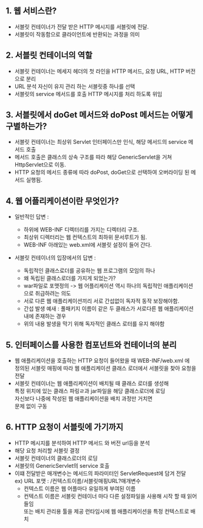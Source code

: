 ## 1. 웹 서비스란?

- 서블릿 컨테이너가 전달 받은 HTTP 메시지를 서블릿에 전달.
- 서블릿이 작동함으로 클라이언트에 반환되는 과정을 의미

## 2. 서블릿 컨테이너의 역할

- 서블릿 컨테이너는 메세지 헤더의 첫 라인을 HTTP 메서드, 요청 URL, HTTP 버전으로 분리
- URL 분석 자신이 유지 관리 하는 서블릿중 하나를 선택
- 서블릿의 service 메서드를 호출 HTTP 메시지를 처리 하도록 위임

## 3. 서블릿에서 doGet 메서드와 doPost 메서드는 어떻게 구별하는가?

- 서블릿 컨테이너는 최상위 Servlet 인터페이스만 인식, 해당 메서드의 service 메서드 호출
- 메서드 호출은 클래스의 상속 구조를 따라 해당 GenericServlet을 거쳐 HttpServlet으로 이동.
- HTTP 요청의 메서드 종류에 따라 doPost, doGet으로 선택하여 오버라이딩 된 메서드 실행됨.

## 4. 웹 어플리케이션이란 무엇인가?

- 일반적인 답변 : 
  - 하위에 WEB-INF 디렉터리를 가지는 디렉터리 구조.
  - 최상위 디렉터리는 웹 컨텍스트의 최하위 문서루트가 됨.
  - WEB-INF 아래있는 web.xml에 서블릿 설정이 들어 간다.
  
- 서블릿 컨테이너의 입장에서의 답변 :
  - 독립적인 클래스로더를 공유하는 웹 프로그램의 모임의 하나
  - 왜 독립된 클래스로더를 가지게 되었는가?
  - war파일로 포맷정의 -> 웹 어플리케이션 역시 하나의 독립적인 애플리케이션으로 취급하려는 의도
  - 서로 다른 웹 애플리케이션끼리 서로 간섭없이 독자적 동작 보장해야함.
  - 간섭 발생 예새 : 풀패키지 이름이 같은 두 클래스가 서로다른 웹 애플리케이션 내에 존재하는 경우
  - 위의 내용 발생을 막기 위해 독자적인 클래스 로터를 유지 해야함

## 5. 인터페이스를 사용한 컴포넌트와 컨테이너의 분리

- 웹 애플리케이션을 호출하는 HTTP 요청이 들어왔을 때 WEB-INF/web.xml 에  
  정의된 서블릿 매핑에 따라 웹 애플리케이션 클래스 로더에서 서블릿을 찾아
  요청을 전달
- 서블릿 컨테이너는 웹 애플리케이션이 배치될 때 클래스 로더를 생성해  
  특정 위치에 있는 클래스 파링ㄹ과 jar파일을 해당 클래스로더에 로딩  
  자신보다 나중에 작성된 웹 애플리케이션을 배치 과정만 거치면  
  문제 없이 구동
  
## 6. HTTP 요청이 서블릿에 가기까지

- HTTP 메시지를 분석하여 HTTP 메서드 와 버전 url등을 분석
- 해당 요청 처리할 서블릿 결정 
- 서블릿 컨테이너의 클래스로더의 로딩
- 서블릿의 GenericServlet의 service 호출 
- 이떄 전달받은 매개변수는 메서드의 파라미터인 ServletRequest에 담겨 전달  
  ex) URL 포맷 : /컨텍스트이름/서블릿매핑URL?매개변수
    - 컨텍스트 이름은 웹 어플마다 유일하게 부여된 이름
    - 컨텍스트 이름은 서블릿 컨테이너 마다 다른 설정파일을 사용해 시작 할 때 읽어들임  
      또는 배치 관리용 툴을 제공 런타임시에 웹 애플리케이션을 특정 컨텍스트로 배치

